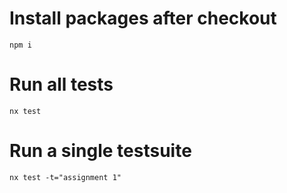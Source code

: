 # Install packages after checkout

`npm i`

# Run all tests

`nx test`

# Run a single testsuite

`nx test -t="assignment 1"`
